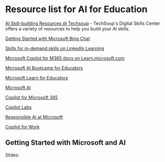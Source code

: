 # Resource list for AI for Education

[AI Skill-building Resources @ Techsoup](https://page.techsoup.org/digital-skills-center#resourcesection) - TechSoup's Digital Skills Center offers a variety of resources to help you build your AI skills.

[Getting Started with Microsoft Bing Chat](https://page.techsoup.org/hubfs/Downloads/Getting%20Started%20with%20Microsoft%20Bing%20Chat.pdf?utm_campaign=Digital+Skills+Center&utm_source=digital-skills-center-lp&utm_content=microsoft-copilot)

[Skills for in-demand skills on LinkedIn Learning](https://opportunity.linkedin.com/skills-for-in-demand-jobs
)

[Microsoft Copilot for M365 docs on Learn.microsoft.com](https://aka.ms/M365CopilotDocs
)

[Microsoft AI Bootcamp for Educators](aka.ms/MSLEAIbootcamp)

[Microsoft Learn for Educators](aka.ms/MSLE
)

[Microsoft AI](https://www.microsoft.com/ai
)

[Copilot for Microsoft 365](https://adoption.microsoft.com/copilot/
)

[Copilot Labs](https://copilot.cloud.microsoft/prompts
)

[Responsible AI at Microsoft](https://www.microsoft.com/ai/responsible-ai
)

[Copilot for Work](https://aka.ms/CopilotforWork
)


## Getting Started with Microsoft and AI

Slides: 

